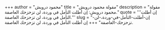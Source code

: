 +++
author = "محمود درويش"
title = "مقولة محمود درويش"
description = "مقولة محمود درويش: إن أطلت التأمل في وردة، لن تزحزحك العاصفة."
quote = '''إن أطلت التأمل في وردة، لن تزحزحك العاصفة.'''
slug = "إن-أطلت-التأمل-في-وردة،-لن-تزحزحك-العاصفة"
+++
إن أطلت التأمل في وردة، لن تزحزحك العاصفة.
